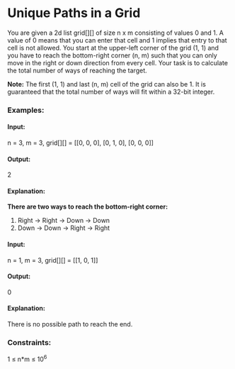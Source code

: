 # Unique Paths in a Grid
You are given a 2d list grid[][] of size n x m consisting of values 0 and 1.
A value of 0 means that you can enter that cell and 1 implies that entry to that cell is not allowed.
You start at the upper-left corner of the grid (1, 1) and you have to reach the bottom-right corner (n, m) such that you can only move in the right or down direction from every cell.
Your task is to calculate the total number of ways of reaching the target.

**Note:** The first (1, 1) and last (n, m) cell of the grid can also be 1.
It is guaranteed that the total number of ways will fit within a 32-bit integer.

### Examples:
#### Input:
n = 3, m = 3,
grid[][] = [[0, 0, 0], [0, 1, 0], [0, 0, 0]]
#### Output: 
2
#### Explanation:
**There are two ways to reach the bottom-right corner:**
1. Right -> Right -> Down -> Down
2. Down -> Down -> Right -> Right

#### Input:
n = 1, m = 3,
grid[][] = [[1, 0, 1]]
#### Output:
0
#### Explanation:
There is no possible path to reach the end.

### Constraints:
1 ≤ n*m ≤ $`10^6`$

